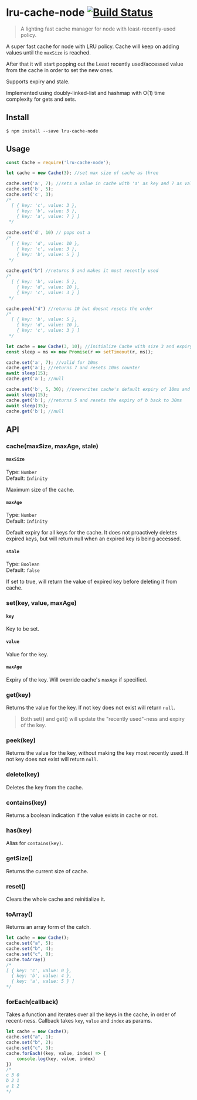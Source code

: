 # lru-cache-node [![Build Status](https://travis-ci.org/arbazsiddiqui/lru-cache-node.svg?branch=master)](https://travis-ci.org/arbazsiddiqui/lru-cache-node)

> A lighting fast cache manager for node with least-recently-used policy.

A super fast cache for node with LRU policy. Cache will keep on adding values until the `maxSize` is reached.

After that it will start popping out the Least recently used/accessed value from the cache in order to set the new ones.


Supports expiry and stale.

Implemented using doubly-linked-list and hashmap with O(1) time complexity for gets and sets.


## Install

```
$ npm install --save lru-cache-node
```

## Usage

```js
const Cache = require('lru-cache-node');

let cache = new Cache(3); //set max size of cache as three

cache.set('a', 7); //sets a value in cache with 'a' as key and 7 as value
cache.set('b', 5);
cache.set('c', 3); 
/*
  [ { key: 'c', value: 3 },
    { key: 'b', value: 5 },
    { key: 'a', value: 7 } ]
 */
 
cache.set('d', 10) // pops out a
/*
  [ { key: 'd', value: 10 },
    { key: 'c', value: 3 },
    { key: 'b', value: 5 } ]
 */
 
cache.get("b") //returns 5 and makes it most recently used
/*
  [ { key: 'b', value: 5 },
    { key: 'd', value: 10 },
    { key: 'c', value: 3 } ]
 */

cache.peek("d") //returns 10 but doesnt resets the order
/*
  [ { key: 'b', value: 5 },
    { key: 'd', value: 10 },
    { key: 'c', value: 3 } ]
 */

let cache = new Cache(3, 10); //Initialize Cache with size 3 and expiry for keys as 10ms
const sleep = ms => new Promise(r => setTimeout(r, ms));

cache.set('a', 7); //valid for 10ms
cache.get('a'); //returns 7 and resets 10ms counter
await sleep(15);
cache.get('a'); //null

cache.set('b', 5, 30); //overwrites cache's default expiry of 10ms and uses 30ms
await sleep(15);
cache.get('b'); //returns 5 and resets the expiry of b back to 30ms
await sleep(35);
cache.get('b'); //null
```

## API
### cache(maxSize, maxAge, stale)

#### `maxSize`
Type: `Number`<br>
Default: `Infinity`

Maximum size of the cache.

#### `maxAge`
Type: `Number`<br>
Default: `Infinity`

Default expiry for all keys for the cache. It does not proactively deletes expired keys, but will return null when an expired key is being accessed.

#### `stale`
Type: `Boolean`<br>
Default: `false`

If set to true, will return the value of expired key before deleting it from cache.

### set(key, value, maxAge)

#### `key`

Key to be set.

#### `value`

Value for the key.

#### `maxAge`

Expiry of the key. Will override cache's `maxAge` if specified.

### get(key)

Returns the value for the key. If not key does not exist will return `null`.

>Both set() and get() will update the "recently used"-ness and expiry of the key.

### peek(key)

Returns the value for the key, without making the key most recently used. If not key does not exist will return `null`.

### delete(key)
Deletes the key from the cache.

### contains(key)

Returns a boolean indication if the value exists in cache or not.

### has(key)

Alias for `contains(key)`.

### getSize()

Returns the current size of cache.

### reset()

Clears the whole cache and reinitialize it.

### toArray()

Returns an array form of the catch.
```js
let cache = new Cache();
cache.set("a", 5);
cache.set("b", 4);
cache.set("c", 0);
cache.toArray()
/*
[ { key: 'c', value: 0 },
  { key: 'b', value: 4 },
  { key: 'a', value: 5 } ]
*/
```

### forEach(callback)

Takes a function and iterates over all the keys in the cache, in order of recent-ness. Callback takes `key`, `value` and `index` as params.
```js
let cache = new Cache();
cache.set("a", 1);
cache.set("b", 2);
cache.set("c", 3);
cache.forEach((key, value, index) => {
	console.log(key, value, index)
})
/*
c 3 0
b 2 1
a 1 2
*/
```